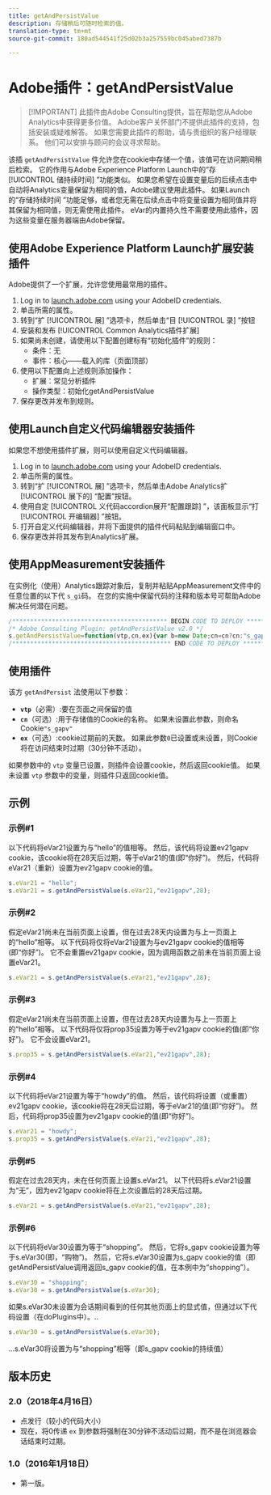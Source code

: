 ```yaml
---
title: getAndPersistValue
description: 存储稍后可随时检索的值。
translation-type: tm+mt
source-git-commit: 180ad544541f25d02b3a257559bc045abed7387b

---
```



# Adobe插件：getAndPersistValue

> [!IMPORTANT] 此插件由Adobe Consulting提供，旨在帮助您从Adobe Analytics中获得更多价值。 Adobe客户关怀部门不提供此插件的支持，包括安装或疑难解答。 如果您需要此插件的帮助，请与贵组织的客户经理联系。 他们可以安排与顾问的会议寻求帮助。

该插 `getAndPersistValue` 件允许您在cookie中存储一个值，该值可在访问期间稍后检索。 它的作用与Adobe Experience Platform Launch中的“存 [!UICONTROL 储持续时间] ”功能类似。 如果您希望在设置变量后的后续点击中自动将Analytics变量保留为相同的值，Adobe建议使用此插件。 如果Launch的“存储持续时间  ”功能足够，或者您无需在后续点击中将变量设置为相同值并将其保留为相同值，则无需使用此插件。 eVar的内置持久性不需要使用此插件，因为这些变量在服务器端由Adobe保留。

## 使用Adobe Experience Platform Launch扩展安装插件

Adobe提供了一个扩展，允许您使用最常用的插件。

1. Log in to [launch.adobe.com](https://launch.adobe.com) using your AdobeID credentials.
1. 单击所需的属性。
1. 转到“扩 [!UICONTROL 展] ”选项卡，然后单击“目 [!UICONTROL 录] ”按钮
1. 安装和发布 [!UICONTROL Common Analytics插件扩展]
1. 如果尚未创建，请使用以下配置创建标有“初始化插件”的规则：
   * 条件：无
   * 事件：核心——载入的库（页面顶部）
1. 使用以下配置向上述规则添加操作：
   * 扩展：常见分析插件
   * 操作类型：初始化getAndPersistValue
1. 保存更改并发布到规则。

## 使用Launch自定义代码编辑器安装插件

如果您不想使用插件扩展，则可以使用自定义代码编辑器。

1. Log in to [launch.adobe.com](https://launch.adobe.com) using your AdobeID credentials.
1. 单击所需的属性。
1. 转到“扩 [!UICONTROL 展] ”选项卡，然后单击Adobe Analytics扩 [!UICONTROL 展下的] “配置”按钮。
1. 使用自定 [!UICONTROL 义代码accordion展开“配置跟踪] ”，该面板显示“打 [!UICONTROL 开编辑器] ”按钮。
1. 打开自定义代码编辑器，并将下面提供的插件代码粘贴到编辑窗口中。
1. 保存更改并将其发布到Analytics扩展。

## 使用AppMeasurement安装插件

在实例化（使用）Analytics跟踪对象后，复制并粘贴AppMeasurement文件中的任意位置的以下代 `s_gi`码。 在您的实施中保留代码的注释和版本号可帮助Adobe解决任何潜在问题。

```js
/******************************************* BEGIN CODE TO DEPLOY *******************************************/
/* Adobe Consulting Plugin: getAndPersistValue v2.0 */
s.getAndPersistValue=function(vtp,cn,ex){var b=new Date;cn=cn?cn:"s_gapv";(ex=ex?ex:0)?b.setTime(b.getTime()+864E5*ex): b.setTime(b.getTime()+18E5);vtp||(vtp=this.c_r(cn));this.c_w(cn,vtp,b);return vtp};
/******************************************** END CODE TO DEPLOY ********************************************/
```

## 使用插件

该方 `getAndPersist` 法使用以下参数：

* **`vtp`**（必需）:要在页面之间保留的值
* **`cn`**（可选）:用于存储值的Cookie的名称。 如果未设置此参数，则命名Cookie`"s_gapv"`
* **`ex`**（可选）:cookie过期前的天数。 如果此参数`0`已设置或未设置，则Cookie将在访问结束时过期（30分钟不活动）。

如果参数中的 `vtp` 变量已设置，则插件会设置cookie，然后返回cookie值。 如果未设置 `vtp` 参数中的变量，则插件只返回cookie值。

## 示例

### 示例#1

以下代码将eVar21设置为与“hello”的值相等。  然后，该代码将设置ev21gapv cookie，该cookie将在28天后过期，等于eVar21的值(即“你好”)。  然后，代码将eVar21（重新）设置为ev21gapv cookie的值。

```js
s.eVar21 = "hello";
s.eVar21 = s.getAndPersistValue(s.eVar21,"ev21gapv",28);
```

### 示例#2

假定eVar21尚未在当前页面上设置，但在过去28天内设置为与上一页面上的“hello”相等。   以下代码将仅将eVar21设置为与ev21gapv cookie的值相等(即“你好”)。  它不会重置ev21gapv cookie，因为调用函数之前未在当前页面上设置eVar21。

```js
s.eVar21 = s.getAndPersistValue(s.eVar21,"ev21gapv",28);
```

### 示例#3

假定eVar21尚未在当前页面上设置，但在过去28天内设置为与上一页面上的“hello”相等。  以下代码将仅将prop35设置为等于ev21gapv cookie的值(即“你好”)。  它不会设置eVar21。

```js
s.prop35 = s.getAndPersistValue(s.eVar21,"ev21gapv",28);
```

### 示例#4

以下代码将eVar21设置为等于“howdy”的值。  然后，该代码将设置（或重置）ev21gapv cookie，该cookie将在28天后过期，等于eVar21的值(即“你好”)。  然后，代码将prop35设置为ev21gapv cookie的值(即“你好”)。

```js
s.eVar21 = "howdy";
s.prop35 = s.getAndPersistValue(s.eVar21,"ev21gapv",28);
```

### 示例#5

假定在过去28天内，未在任何页面上设置s.eVar21。  以下代码将s.eVar21设置为“无”，因为ev21gapv cookie将在上次设置后的28天后过期。

```js
s.eVar21 = s.getAndPersistValue(s.eVar21,"ev21gapv",28);
```

### 示例#6

以下代码将eVar30设置为等于“shopping”。  然后，它将s_gapv cookie设置为等于s.eVar30(即，“购物”)。  然后，它将s.eVar30设置为s_gapv cookie的值（即getAndPersistValue调用返回s_gapv cookie的值，在本例中为“shopping”）。

```js
s.eVar30 = "shopping";
s.eVar30 = s.getAndPersistValue(s.eVar30);
```

如果s.eVar30未设置为会话期间看到的任何其他页面上的显式值，但通过以下代码设置（在doPlugins中）。..

```js
s.eVar30 = s.getAndPersistValue(s.eVar30);
```

...s.eVar30将设置为与“shopping”相等（即s_gapv cookie的持续值）

## 版本历史

### 2.0（2018年4月16日）

* 点发行（较小的代码大小）
* 现在，将0传递 `ex` 到参数将强制在30分钟不活动后过期，而不是在浏览器会话结束时过期。

### 1.0（2016年1月18日）

* 第一版。
